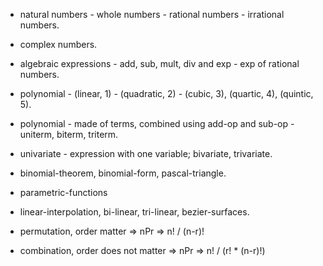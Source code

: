 * natural numbers - whole numbers - rational numbers - irrational numbers.
* complex numbers.

* algebraic expressions - add, sub, mult, div and exp - exp of rational numbers.
* polynomial - (linear, 1) - (quadratic, 2) - (cubic, 3), (quartic, 4), (quintic, 5).
* polynomial - made of terms, combined using add-op and sub-op - uniterm, biterm, triterm.
* univariate - expression with one variable; bivariate, trivariate.
* binomial-theorem, binomial-form, pascal-triangle.
* parametric-functions

* linear-interpolation, bi-linear, tri-linear, bezier-surfaces.

* permutation, order matter => nPr => n! / (n-r)!
* combination, order does not matter => nPr => n! / (r! * (n-r)!)
